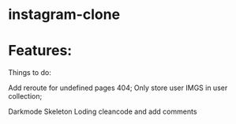 # instagram-clone

# Features:

Things to do:


Add reroute for undefined pages 404;
Only store user IMGS in user collection;


Darkmode
Skeleton Loding
cleancode and add comments

